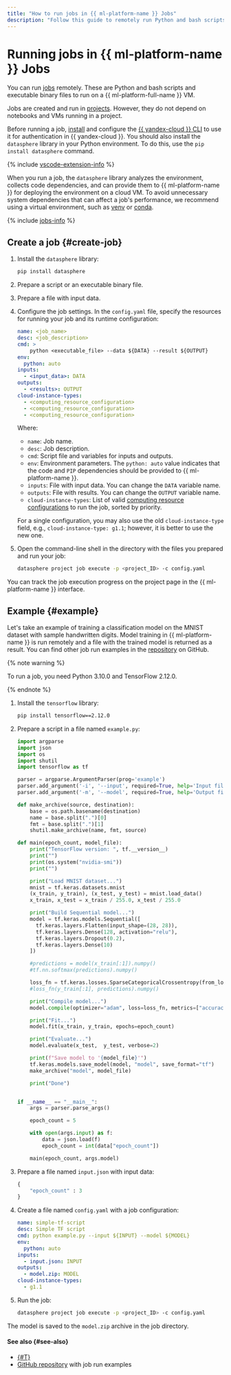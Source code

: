 ```yaml
---
title: "How to run jobs in {{ ml-platform-name }} Jobs"
description: "Follow this guide to remotely run Python and bash scripts and executable binary files to run on a {{ ml-platform-name }} VM."
---
```


# Running jobs in {{ ml-platform-name }} Jobs

You can run [jobs](../../concepts/jobs/index.md) remotely. These are Python and bash scripts and executable binary files to run on a {{ ml-platform-full-name }} VM.

Jobs are created and run in [projects](../../concepts/project.md). However, they do not depend on notebooks and VMs running in a project.

Before running a job, [install](../../../cli/quickstart.md) and configure the [{{ yandex-cloud }} CLI](../../../cli/) to use it for authentication in {{ yandex-cloud }}. You should also install the `datasphere` library in your Python environment. To do this, use the `pip install datasphere` command.

{% include [vscode-extension-info](../../../_includes/datasphere/vscode-extension-info.md) %}

When you run a job, the `datasphere` library analyzes the environment, collects code dependencies, and can provide them to {{ ml-platform-name }} for deploying the environment on a cloud VM. To avoid unnecessary system dependencies that can affect a job's performance, we recommend using a virtual environment, such as [venv](https://docs.python.org/3/library/venv.html) or [conda](https://docs.conda.io/en/latest/#).

{% include [jobs-info](../../../_includes/datasphere/jobs-environment.md) %}

## Create a job {#create-job}

1. Install the `datasphere` library:

   ```bash
   pip install datasphere
   ```

1. Prepare a script or an executable binary file.

1. Prepare a file with input data.

1. Configure the job settings. In the `config.yaml` file, specify the resources for running your job and its runtime configuration:

   ```yaml
   name: <job_name>
   desc: <job_description>
   cmd: >
       python <executable_file> --data ${DATA} --result ${OUTPUT}
   env:
     python: auto
   inputs:
     - <input_data>: DATA
   outputs:
     - <results>: OUTPUT
   cloud-instance-types:
     - <computing_resource_configuration>
     - <computing_resource_configuration>
     - <computing_resource_configuration>
   ```

   Where:

   * `name`: Job name.
   * `desc`: Job description.
   * `cmd`: Script file and variables for inputs and outputs.
   * `env`: Environment parameters. The `python: auto` value indicates that the code and `PIP` dependencies should be provided to {{ ml-platform-name }}.
   * `inputs`: File with input data. You can change the `DATA` variable name.
   * `outputs`: File with results. You can change the `OUTPUT` variable name.
   * `cloud-instance-types`: List of valid [computing resource configurations](../../concepts/configurations.md) to run the job, sorted by priority.

   For a single configuration, you may also use the old `cloud-instance-type` field, e.g., `cloud-instance-type: g1.1`; however, it is better to use the new one.

1. Open the command-line shell in the directory with the files you prepared and run your job:

   ```bash
   datasphere project job execute -p <project_ID> -c config.yaml
   ```

You can track the job execution progress on the project page in the {{ ml-platform-name }} interface.

## Example {#example}

Let's take an example of training a classification model on the MNIST dataset with sample handwritten digits. Model training in {{ ml-platform-name }} is run remotely and a file with the trained model is returned as a result. You can find other job run examples in the [repository](https://github.com/yandex-cloud-examples/yc-datasphere-jobs-examples) on GitHub.

{% note warning %}

To run a job, you need Python 3.10.0 and TensorFlow 2.12.0.

{% endnote %}

1. Install the `tensorflow` library:

   ```bash
   pip install tensorflow==2.12.0
   ```

1. Prepare a script in a file named `example.py`:

   ```python
   import argparse
   import json
   import os
   import shutil
   import tensorflow as tf

   parser = argparse.ArgumentParser(prog='example')
   parser.add_argument('-i', '--input', required=True, help='Input file')
   parser.add_argument('-m', '--model', required=True, help='Output file')

   def make_archive(source, destination):
       base = os.path.basename(destination)
       name = base.split(".")[0]
       fmt = base.split(".")[1]
       shutil.make_archive(name, fmt, source)

   def main(epoch_count, model_file):
       print("TensorFlow version: ", tf.__version__)
       print("")
       print(os.system("nvidia-smi"))
       print("")

       print("Load MNIST dataset...")
       mnist = tf.keras.datasets.mnist
       (x_train, y_train), (x_test, y_test) = mnist.load_data()
       x_train, x_test = x_train / 255.0, x_test / 255.0

       print("Build Sequential model...")
       model = tf.keras.models.Sequential([
         tf.keras.layers.Flatten(input_shape=(28, 28)),
         tf.keras.layers.Dense(128, activation="relu"),
         tf.keras.layers.Dropout(0.2),
         tf.keras.layers.Dense(10)
       ])

       #predictions = model(x_train[:1]).numpy()
       #tf.nn.softmax(predictions).numpy()

       loss_fn = tf.keras.losses.SparseCategoricalCrossentropy(from_logits=True)
       #loss_fn(y_train[:1], predictions).numpy()

       print("Compile model...")
       model.compile(optimizer="adam", loss=loss_fn, metrics=["accuracy"])

       print("Fit...")
       model.fit(x_train, y_train, epochs=epoch_count)

       print("Evaluate...")
       model.evaluate(x_test,  y_test, verbose=2)

       print(f"Save model to '{model_file}'")
       tf.keras.models.save_model(model, "model", save_format="tf")
       make_archive("model", model_file)

       print("Done")


   if __name__ == "__main__":
       args = parser.parse_args()

       epoch_count = 5

       with open(args.input) as f:
           data = json.load(f)
           epoch_count = int(data["epoch_count"])

       main(epoch_count, args.model)
   ```

1. Prepare a file named `input.json` with input data:

   ```python
   {
       "epoch_count" : 3
   }
   ```

1. Create a file named `config.yaml` with a job configuration:

   ```yaml
   name: simple-tf-script
   desc: Simple TF script
   cmd: python example.py --input ${INPUT} --model ${MODEL}
   env:
     python: auto
   inputs:
     - input.json: INPUT
   outputs:
     - model.zip: MODEL
   cloud-instance-types:
     - g1.1
   ```

1. Run the job:

   ```bash
   datasphere project job execute -p <project_ID> -c config.yaml
   ```

The model is saved to the `model.zip` archive in the job directory.

#### See also {#see-also}

* [{#T}](../../concepts/jobs/index.md)
* [GitHub repository](https://github.com/yandex-cloud-examples/yc-datasphere-jobs-examples) with job run examples
